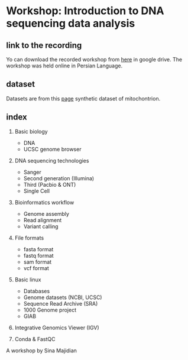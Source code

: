 
# Workshop: Introduction to DNA sequencing data analysis




## link to the recording


Yo can download the recorded workshop from [here](https://drive.google.com/drive/folders/1YmQhFh5omAfkgZa2MoNnSnrOOOH7-eHh?usp=sharing) in google drive. The workshop was held online in Persian Language.


## dataset
Datasets are from this [page](https://github.com/brainstorm/tiny-test-data/tree/master/wgs) synthetic dataset of mitochontrion.


## index



1. Basic biology
   - DNA
   - UCSC genome browser
2. DNA sequencing technologies
   - Sanger
   - Second generation (Illumina)
   - Third (Pacbio & ONT)
   - Single Cell
3. Bioinformatics workflow
   - Genome assembly
   - Read alignment
   - Variant calling
4. File formats
   - fasta format
   - fastq format
   - sam format
   - vcf format
5. Basic linux
   - Databases
   - Genome datasets (NCBI, UCSC)
   - Sequence Read Archive (SRA)
   - 1000 Genome project
   - GIAB
6. Integrative Genomics Viewer (IGV)

7. Conda & FastQC



A workshop by Sina Majidian
